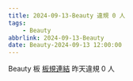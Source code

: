 ```yaml
---
title: 2024-09-13-Beauty 違規 0 人
tags:
    - Beauty
abbrlink: 2024-09-13-Beauty
date: Beauty-2024-09-13 12:00:00
---
```

Beauty 板 [板規連結](https://www.ptt.cc/bbs/Beauty/M.1630069980.A.84B.html)
昨天違規 0 人
